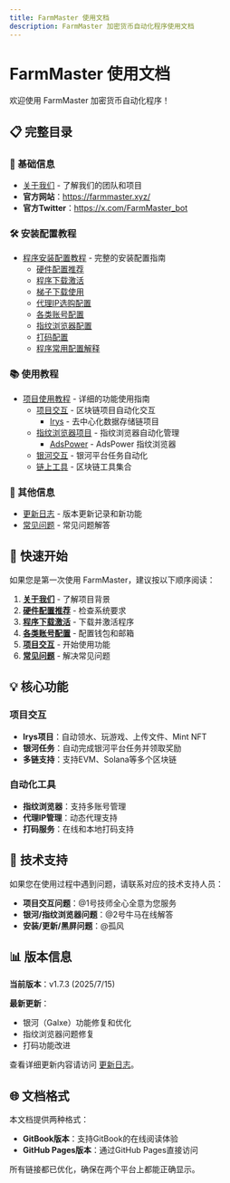 ```yaml
---
title: FarmMaster 使用文档
description: FarmMaster 加密货币自动化程序使用文档
---
```


# FarmMaster 使用文档

欢迎使用 FarmMaster 加密货币自动化程序！

## 📋 完整目录

### 📖 基础信息
- [关于我们](about/) - 了解我们的团队和项目
- **官方网站**：https://farmmaster.xyz/
- **官方Twitter**：https://x.com/FarmMaster_bot

### 🛠️ 安装配置教程
- [程序安装配置教程](installation/) - 完整的安装配置指南
  - [硬件配置推荐](installation/hardware.md)
  - [程序下载激活](installation/download.md)
  - [梯子下载使用](installation/proxy.md)
  - [代理IP选购配置](installation/proxy-ip.md)
  - [各类账号配置](installation/accounts.md)
  - [指纹浏览器配置](installation/fingerprint.md)
  - [打码配置](installation/captcha.md)
  - [程序常用配置解释](installation/config.md)

### 📚 使用教程
- [项目使用教程](usage/) - 详细的功能使用指南
  - [项目交互](usage/project-interaction/) - 区块链项目自动化交互
    - [Irys](usage/project-interaction/irys.md) - 去中心化数据存储链项目
  - [指纹浏览器项目](usage/fingerprint-browser/) - 指纹浏览器自动化管理
    - [AdsPower](usage/fingerprint-browser/adspower.md) - AdsPower 指纹浏览器
  - [银河交互](usage/galxe/) - 银河平台任务自动化
  - [链上工具](usage/onchain-tools/) - 区块链工具集合

### 📝 其他信息
- [更新日志](changelog/) - 版本更新记录和新功能
- [常见问题](faq/) - 常见问题解答

## 🚀 快速开始

如果您是第一次使用 FarmMaster，建议按以下顺序阅读：

1. **[关于我们](about/)** - 了解项目背景
2. **[硬件配置推荐](installation/hardware.md)** - 检查系统要求
3. **[程序下载激活](installation/download.md)** - 下载并激活程序
4. **[各类账号配置](installation/accounts.md)** - 配置钱包和邮箱
5. **[项目交互](usage/project-interaction/)** - 开始使用功能
6. **[常见问题](faq/)** - 解决常见问题

## 💡 核心功能

### 项目交互
- **Irys项目**：自动领水、玩游戏、上传文件、Mint NFT
- **银河任务**：自动完成银河平台任务并领取奖励
- **多链支持**：支持EVM、Solana等多个区块链

### 自动化工具
- **指纹浏览器**：支持多账号管理
- **代理IP管理**：动态代理支持
- **打码服务**：在线和本地打码支持

## 🔧 技术支持

如果您在使用过程中遇到问题，请联系对应的技术支持人员：

- **项目交互问题**：@1号技师全心全意为您服务
- **银河/指纹浏览器问题**：@2号牛马在线解答
- **安装/更新/黑屏问题**：@孤风

## 📊 版本信息

**当前版本**：v1.7.3 (2025/7/15)

**最新更新**：
- 银河（Galxe）功能修复和优化
- 指纹浏览器问题修复
- 打码功能改进

查看详细更新内容请访问 [更新日志](changelog/)。

## 🌐 文档格式

本文档提供两种格式：
- **GitBook版本**：支持GitBook的在线阅读体验
- **GitHub Pages版本**：通过GitHub Pages直接访问

所有链接都已优化，确保在两个平台上都能正确显示。